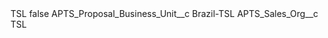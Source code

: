 <?xml version="1.0" encoding="UTF-8"?>
<CustomMetadata xmlns="http://soap.sforce.com/2006/04/metadata" xmlns:xsi="http://www.w3.org/2001/XMLSchema-instance" xmlns:xsd="http://www.w3.org/2001/XMLSchema">
    <label>TSL</label>
    <protected>false</protected>
    <values>
        <field>APTS_Proposal_Business_Unit__c</field>
        <value xsi:type="xsd:string">Brazil-TSL</value>
    </values>
    <values>
        <field>APTS_Sales_Org__c</field>
        <value xsi:type="xsd:string">TSL</value>
    </values>
</CustomMetadata>
